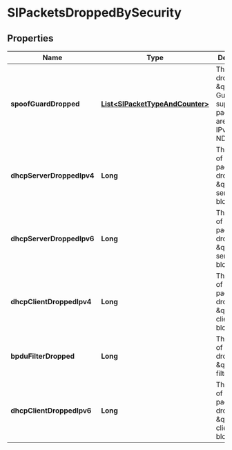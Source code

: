 # SIPacketsDroppedBySecurity

## Properties
Name | Type | Description | Notes
------------ | ------------- | ------------- | -------------
**spoofGuardDropped** | [**List&lt;SIPacketTypeAndCounter&gt;**](SIPacketTypeAndCounter.md) | The packets dropped by \&quot;Spoof Guard\&quot;; supported packet types are IPv4, IPv6, ARP, ND, non-IP. |  [optional]
**dhcpServerDroppedIpv4** | **Long** | The number of IPv4 packets dropped by \&quot;DHCP server block\&quot;. |  [optional]
**dhcpServerDroppedIpv6** | **Long** | The number of IPv6 packets dropped by \&quot;DHCP server block\&quot;. |  [optional]
**dhcpClientDroppedIpv4** | **Long** | The number of IPv4 packets dropped by \&quot;DHCP client block\&quot;. |  [optional]
**bpduFilterDropped** | **Long** | The number of packets dropped by \&quot;BPDU filter\&quot;. |  [optional]
**dhcpClientDroppedIpv6** | **Long** | The number of IPv6 packets dropped by \&quot;DHCP client block\&quot;. |  [optional]
